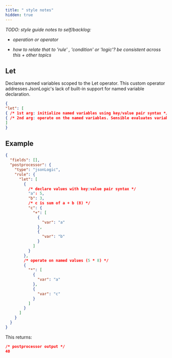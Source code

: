 ```yaml
---
title: " style notes"
hidden: true
---
```


*TODO: style guide notes to self/backlog:* 

- *operation or operator* 

+ *how to relate that to 'rule' , 'condition' or 'logic'? be consistent across this + other topics*

## Let

 Declares named variables scoped to the Let operator.  This custom operator addresses  JsonLogic's lack of built-in support for named variable declaration. 

```json
{
"let": [
{ /* 1st arg: initialize named variables using key/value pair syntax */ },
{ /* 2nd arg: operate on the named variables. Sensible evaluates variables in order, and can access previously defined variables  */ }
]
}
```

## Example

```json
{
  "fields": [],
  "postprocessor": {
    "type": "jsonLogic",
    "rule": {
      "let": [
        {
          /* declare values with key:value pair syntax */
          "a": 5,
          "b": 3,
          /* c is sum of a + b (8) */
          "c": {
            "+": [
              {
                "var": "a"
              },
              {
                "var": "b"
              }
            ]
          }
        },
        /* operate on named values (5 * 8) */
        {
          "*": [
            {
              "var": "a"
            },
            {
              "var": "c"
            }
          ]
        }
      ]
    }
  }
}
```

This returns:

```json
/* postprocessor output */
40
```

